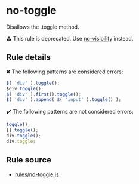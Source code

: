 # no-toggle

Disallows the .toggle method.

⚠️ This rule is deprecated. Use [no-visibility](no-visibility.md) instead.

## Rule details

❌ The following patterns are considered errors:
```js
$( 'div' ).toggle();
$div.toggle();
$( 'div' ).first().toggle();
$( 'div' ).append( $( 'input' ).toggle() );
```

✔️ The following patterns are not considered errors:
```js
toggle();
[].toggle();
div.toggle();
div.toggle;
```
## Rule source

* [rules/no-toggle.js](../rules/no-toggle.js)
